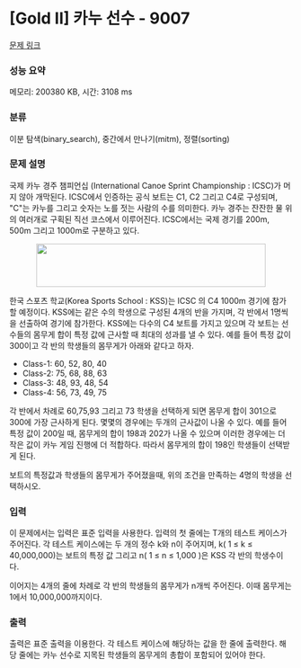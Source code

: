 # [Gold II] 카누 선수 - 9007 

[문제 링크](https://www.acmicpc.net/problem/9007) 

### 성능 요약

메모리: 200380 KB, 시간: 3108 ms

### 분류

이분 탐색(binary_search), 중간에서 만나기(mitm), 정렬(sorting)

### 문제 설명

<p>국제 카누 경주 챔피언십 (International Canoe Sprint Championship : ICSC)가 머지 않아 개막된다. ICSC에서 인증하는 공식 보트는 C1, C2 그리고 C4로 구성되며, "C"는 카누를 그리고 숫자는 노를 젓는 사람의 수를 의미한다. 카누 경주는 잔잔한 물 위의 여러개로 구획된 직선 코스에서 이루어진다. ICSC에서는 국제 경기를 200m, 500m 그리고 1000m로 구분하고 있다.</p>

<p style="text-align: center;"><img src="https://www.acmicpc.net/userupload/jcdgods/201509/d1c460011a93350813f544f4dbb65455.jpg" style="height:77px; width:408px"></p>

<p>한국 스포츠 학교(Korea Sports School : KSS)는 ICSC 의 C4 1000m 경기에 참가할 예정이다. KSS에는 같은 수의 학생으로 구성된 4개의 반을 가지며, 각 반에서 1명씩을 선출하여 경기에 참가한다. KSS에는 다수의 C4 보트를 가지고 있으며 각 보트는 선수들의 몸무게 합이 특정 값에 근사할 때 최대의 성과를 낼 수 있다. 예를 들어 특정 값이 300이고 각 반의 학생들의 몸무게가 아래와 같다고 하자.</p>

<ul>
	<li>Class-1: 60, 52, 80, 40</li>
	<li>Class-2: 75, 68, 88, 63</li>
	<li>Class-3: 48, 93, 48, 54</li>
	<li>Class-4: 56, 73, 49, 75</li>
</ul>

<p>각 반에서 차례로 60,75,93 그리고 73 학생을 선택하게 되면 몸무게 합이 301으로 300에 가장 근사하게 된다. 몇몇의 경우에는 두개의 근사값이 나올 수 있다. 예를 들어 특정 값이 200일 때, 몸무게의 합이 198과 202가 나올 수 있으며 이러한 경우에는 더 작은 값이 카누 게임 진행에 더 적합하다. 따라서 몸무게의 합이 198인 학생들이 선택받게 된다.</p>

<p>보트의 특정값과 학생들의 몸무게가 주어졌을때, 위의 조건을 만족하는 4명의 학생을 선택하시오.</p>

### 입력 

 <p>이 문제에서는 입력은 표준 입력을 사용한다. 입력의 첫 줄에는 T개의 테스트 케이스가 주어진다. 각 테스트 케이스에는 두 개의 정수 k와 n이 주어지며, k( 1 ≤ k ≤ 40,000,000)는 보트의 특정 값 그리고 n( 1 ≤ n ≤ 1,000 )은 KSS 각 반의 학생수이다.</p>

<p>이어지는 4개의 줄에 차례로 각 반의 학생들의 몸무게가 n개씩 주어진다. 이때 몸무게는 1에서 10,000,000까지이다.</p>

### 출력 

 <p>출력은 표준 출력을 이용한다. 각 테스트 케이스에 해당하는 값을 한 줄에 출력한다. 해당 줄에는 카누 선수로 지목된 학생들의 몸무게의 총합이 포함되어 있어야 한다.</p>

